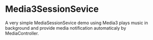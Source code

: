 # Media3SessionSevice
A very simple MediaSessionSevice demo using Media3  plays music in background and provide media notification automaticaly by MediaController.
